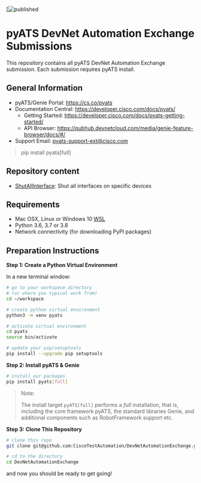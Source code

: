 [![published](https://pubhub.devnetcloud.com/media/pyats-genie-docs/docs/imgs/pyats.png#developer.cisco.com)

# pyATS DevNet Automation Exchange Submissions

This repository contains all pyATS DevNet Automation Exchange submission. Each submission requires pyATS install.

## General Information

- pyATS/Genie Portal: https://cs.co/pyats
- Documentation Central: https://developer.cisco.com/docs/pyats/
  - Getting Started: https://developer.cisco.com/docs/pyats-getting-started/
  - API Browser: https://pubhub.devnetcloud.com/media/genie-feature-browser/docs/#/
- Support Email: pyats-support-ext@cisco.com
> pip install pyats[full]

## Repository content

* [ShutAllInterface](https://github.com/CiscoTestAutomation/DevNetAutomationExchange/tree/main/ShutAllInterface): Shut all interfaces on specific devices

## Requirements

- Mac OSX, Linux or Windows 10 [WSL](https://docs.microsoft.com/en-us/windows/wsl/install-win10)
- Python 3.6, 3.7 or 3.8
- Network connectivity (for downloading PyPI packages)

## Preparation Instructions

**Step 1: Create a Python Virtual Environment**

In a new terminal window:

```bash
# go to your workspace directory
# (or where you typical work from)
cd ~/workspace

# create python virtual environment
python3 -m venv pyats

# activate virtual environment
cd pyats
source bin/activate

# update your pip/setuptools
pip install --upgrade pip setuptools
```

**Step 2: Install pyATS & Genie**

```bash
# install our packages 
pip install pyats[full]
```

> Note:
>
> The install target `pyATS[full]` performs a *full* installation, that is, 
> including the core framework pyATS, the standard libraries Genie, and 
> additional components such as RobotFramework support etc.

**Step 3: Clone This Repository**

```bash
# clone this repo
git clone git@github.com:CiscoTestAutomation/DevNetAutomationExchange.git

# cd to the directory
cd DevNetAutomationExchange
```

and now you should be ready to get going!


